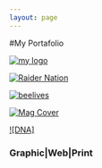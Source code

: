 ```yaml
---
layout: page
---
```


#My Portafolio 

[![my logo](https://farm8.staticflickr.com/7483/16149963487_ffabcae43c_o.jpg)](http://peruvian0311.github.io/2015-1-21-Poster)

[![Raider Nation](https://farm8.staticflickr.com/7297/16181186898_71c5309d94_b.jpg)](http://peruvian0311.github.io/2015-1-25-USMC-Raider-Nation)

[![beelives](https://farm8.staticflickr.com/7329/16182973519_cc751e293d_b.jpg "Rachel Hidalgo")](https://peruvian0311.github.io/2015-1-23-Beelives)

[![Mag Cover](https://farm8.staticflickr.com/7332/16183505447_2a915b4d02_b.jpg)](https://peruvian0311.github.io/2015-1-25-Beelives-Mag-Cover)

[![DNA]](https://peruvian0311.github.io/2015-1-25-DNA-clothing)

### Graphic|Web|Print
